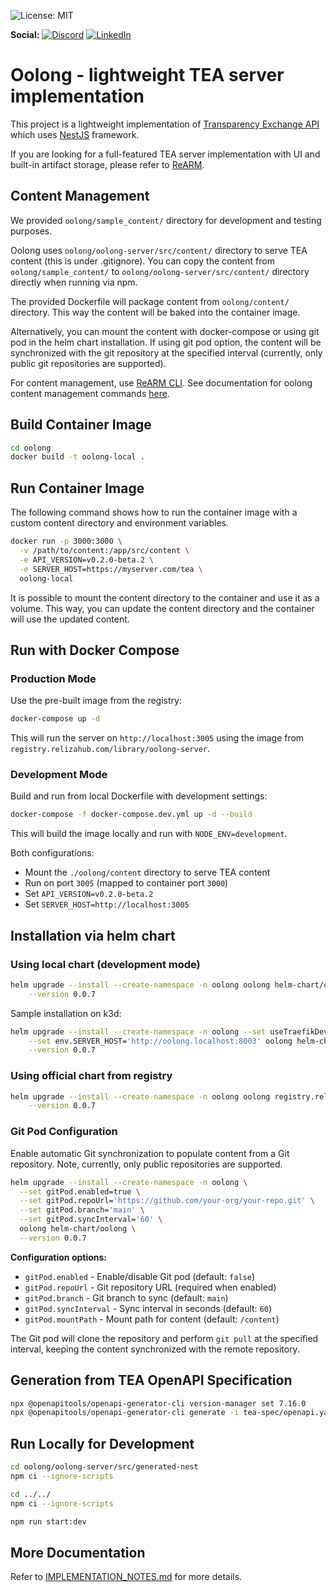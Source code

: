 ![License: MIT](https://img.shields.io/badge/License-MIT-blue.svg)

 **Social:**
[![Discord](https://img.shields.io/discord/757425726143201370.svg?color=%237289da&label=Discord&logo=discord&logoColor=%237289da)](https://discord.gg/UTxjBf9juQ)
[![LinkedIn](https://img.shields.io/badge/LinkedIn-blue.svg?logo=LinkedIn)](https://www.linkedin.com/company/relizaio/)

# Oolong - lightweight TEA server implementation

This project is a lightweight implementation of [Transparency Exchange API](https://github.com/CycloneDX/transparency-exchange-api/) which uses [NestJS](https://nestjs.com/) framework.

If you are looking for a full-featured TEA server implementation with UI and built-in artifact storage, please refer to [ReARM](https://github.com/reliza/rearm).

## Content Management

We provided  `oolong/sample_content/` directory for development and testing purposes. 

Oolong uses `oolong/oolong-server/src/content/` directory to serve TEA content (this is under .gitignore). You can copy the content from `oolong/sample_content/` to `oolong/oolong-server/src/content/` directory directly when running via npm.

The provided Dockerfile will package content from `oolong/content/` directory. This way the content will be baked into the container image.

Alternatively, you can mount the content with docker-compose or using git pod in the helm chart installation. If using git pod option, the content will be synchronized with the git repository at the specified interval (currently, only public git repositories are supported).

For content management, use [ReARM CLI](https://github.com/relizaio/rearm-cli). See documentation for oolong content management commands [here](https://github.com/relizaio/rearm-cli/blob/main/docs/oolong.md).

## Build Container Image

```bash
cd oolong
docker build -t oolong-local .
```

## Run Container Image

The following command shows how to run the container image with a custom content directory and environment variables.

```bash
docker run -p 3000:3000 \
  -v /path/to/content:/app/src/content \
  -e API_VERSION=v0.2.0-beta.2 \
  -e SERVER_HOST=https://myserver.com/tea \
  oolong-local
```

It is possible to mount the content directory to the container and use it as a volume. This way, you can update the content directory and the container will use the updated content.

## Run with Docker Compose

### Production Mode

Use the pre-built image from the registry:

```bash
docker-compose up -d
```

This will run the server on `http://localhost:3005` using the image from `registry.relizahub.com/library/oolong-server`.

### Development Mode

Build and run from local Dockerfile with development settings:

```bash
docker-compose -f docker-compose.dev.yml up -d --build
```

This will build the image locally and run with `NODE_ENV=development`.

Both configurations:
- Mount the `./oolong/content` directory to serve TEA content
- Run on port `3005` (mapped to container port `3000`)
- Set `API_VERSION=v0.2.0-beta.2`
- Set `SERVER_HOST=http://localhost:3005`


## Installation via helm chart

### Using local chart (development mode)
```bash
helm upgrade --install --create-namespace -n oolong oolong helm-chart/oolong \
    --version 0.0.7
```

Sample installation on k3d:

```bash
helm upgrade --install --create-namespace -n oolong --set useTraefikDevelopment=true \
    --set env.SERVER_HOST='http://oolong.localhost:8003' oolong helm-chart/oolong \
    --version 0.0.7
```

### Using official chart from registry

```bash
helm upgrade --install --create-namespace -n oolong oolong registry.relizahub.com/library/oolong \
    --version 0.0.7
```

### Git Pod Configuration

Enable automatic Git synchronization to populate content from a Git repository. Note, currently, only public repositories are supported.

```bash
helm upgrade --install --create-namespace -n oolong \
  --set gitPod.enabled=true \
  --set gitPod.repoUrl='https://github.com/your-org/your-repo.git' \
  --set gitPod.branch='main' \
  --set gitPod.syncInterval='60' \
  oolong helm-chart/oolong \
  --version 0.0.7
```

**Configuration options:**
- `gitPod.enabled` - Enable/disable Git pod (default: `false`)
- `gitPod.repoUrl` - Git repository URL (required when enabled)
- `gitPod.branch` - Git branch to sync (default: `main`)
- `gitPod.syncInterval` - Sync interval in seconds (default: `60`)
- `gitPod.mountPath` - Mount path for content (default: `/content`)

The Git pod will clone the repository and perform `git pull` at the specified interval, keeping the content synchronized with the remote repository.


## Generation from TEA OpenAPI Specification

```bash
npx @openapitools/openapi-generator-cli version-manager set 7.16.0
npx @openapitools/openapi-generator-cli generate -i tea-spec/openapi.yaml -g typescript-nestjs-server -o oolong/oolong-server/src/generated-nest/
```

## Run Locally for Development

```bash
cd oolong/oolong-server/src/generated-nest
npm ci --ignore-scripts

cd ../../
npm ci --ignore-scripts

npm run start:dev
```

## More Documentation
Refer to [IMPLEMENTATION_NOTES.md](oolong/oolong-server/IMPLEMENTATION_NOTES.md) for more details.